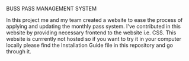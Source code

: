 BUSS PASS MANAGEMENT SYSTEM

In this project me and my team created a website to ease the process of applying and updating the monthly pass system.
I've contributed in this website by providing necessary frontend to the website i.e. CSS.
This website is currrently not hosted so if you want to try it in your computer locally please find the Installation Guide file in this repository and go through it.
